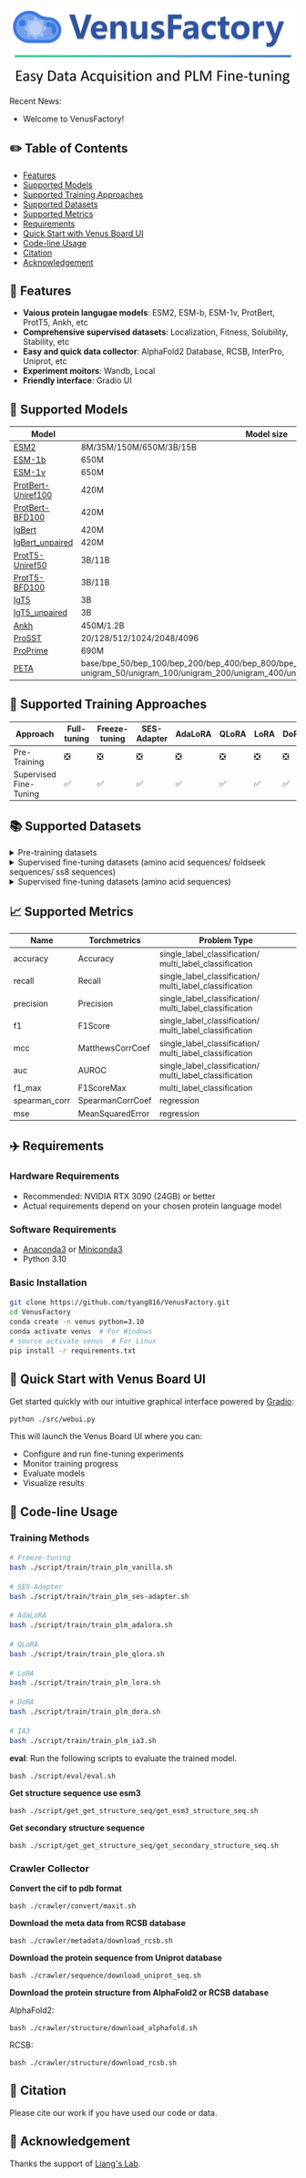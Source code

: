 ![# VenusFactory](img/banner.png)

Recent News:

- Welcome to VenusFactory!

## ✏️ Table of Contents

- [Features](#-features)
- [Supported Models](#-supported-models)
- [Supported Training Approaches](#-supported-training-approaches)
- [Supported Datasets](#-supported-datasets)
- [Supported Metrics](#-supported-metrics)
- [Requirements](#-requirements)
- [Quick Start with Venus Board UI](#-quick-start-with-venus-board-ui)
- [Code-line Usage](#-code-line-usage)
- [Citation](#-citation)
- [Acknowledgement](#-acknowledgement)

## 📑 Features

- **Vaious protein langugae models**: ESM2, ESM-b, ESM-1v, ProtBert, ProtT5, Ankh, etc
- **Comprehensive supervised datasets**: Localization, Fitness, Solubility, Stability, etc
- **Easy and quick data collector**: AlphaFold2 Database, RCSB, InterPro, Uniprot, etc
- **Experiment moitors**: Wandb, Local
- **Friendly interface**: Gradio UI

## 🤖 Supported Models

| Model                                                        | Model size              | Template                        |
| ------------------------------------------------------------ | ----------------------- | ------------------------------- |
| [ESM2](https://huggingface.co/facebook/esm2_t33_650M_UR50D)  | 8M/35M/150M/650M/3B/15B | facebook/esm2_t33_650M_UR50D    |
| [ESM-1b](https://huggingface.co/facebook/esm1b_t33_650M_UR50S) | 650M                    | facebook/esm1b_t33_650M_UR50S   |
| [ESM-1v](https://huggingface.co/facebook/esm1v_t33_650M_UR90S_1) | 650M                    | facebook/esm1v_t33_650M_UR90S_1 |
| [ProtBert-Uniref100](https://huggingface.co/Rostlab/prot_bert) | 420M                    | Rostlab/prot_bert_uniref100          |
| [ProtBert-BFD100](https://huggingface.co/Rostlab/prot_bert_bfd) | 420M                    | Rostlab/prot_bert_bfd           |
| [IgBert](https://huggingface.co/Exscientia/IgBert) | 420M                    | Exscientia/IgBert           |
| [IgBert_unpaired](https://huggingface.co/Exscientia/IgBert_unpaired) | 420M                    | Exscientia/IgBert_unpaired           |
| [ProtT5-Uniref50](https://huggingface.co/Rostlab/prot_t5_xl_uniref50) | 3B/11B                  | Rostlab/prot_t5_xl_uniref50     |
| [ProtT5-BFD100](https://huggingface.co/Rostlab/prot_t5_xl_bfd) | 3B/11B                  | Rostlab/prot_t5_xl_bfd          |
| [IgT5](https://huggingface.co/Exscientia/IgT5) | 3B                  | Exscientia/IgT5          |
| [IgT5_unpaired](https://huggingface.co/Exscientia/IgT5_unpaired) | 3B                  | Exscientia/IgT5_unpaired          |
| [Ankh](https://huggingface.co/ElnaggarLab/ankh-base)         | 450M/1.2B               | ElnaggarLab/ankh-base           |
| [ProSST](https://huggingface.co/AI4Protein/ProSST-2048)  |20/128/512/1024/2048/4096  |AI4Protein/ProSST-2048     |
| [ProPrime](https://huggingface.co/AI4Protein/Prime_690M)  |690M                     |AI4Protein/Prime_690M     |
| [PETA](https://huggingface.co/AI4Protein/deep_base)     |base/bpe_50/bep_100/bep_200/bep_400/bep_800/bpe_1600/bpe_3200/<br>unigram_50/unigram_100/unigram_200/unigram_400/unigram_800/unigram_1600/unigram_3200 |AI4Protein/deep_base     |

## 🔬 Supported Training Approaches

| Approach               | Full-tuning | Freeze-tuning      | SES-Adapter        | AdaLoRA            | QLoRA      | LoRA               | DoRA            | IA3              | 
| ---------------------- | ----------- | ------------------ | ------------------ | ------------------ |----------- | ------------------ | -----------------| -----------------|
| Pre-Training           | ❎          | ❎                | ❎                 | ❎                |❎          | ❎                | ❎               | ❎              | 
| Supervised Fine-Tuning | ✅          | ✅                | ✅                 | ✅                |✅          | ✅                | ✅               | ✅              |

## 📚 Supported Datasets

<details><summary>Pre-training datasets</summary>


- [CATH_V43_S40](https://huggingface.co/datasets/tyang816/cath) | structures

</details>

<details><summary>Supervised fine-tuning datasets (amino acid sequences/ foldseek sequences/ ss8 sequences)</summary>

- [DeepLocBinary_AlphaFold2](https://huggingface.co/datasets/tyang816/DeepLocBinary_AlphaFold2) | protein-wise | single_label_classification
- [DeepLocBinary_ESMFold](https://huggingface.co/datasets/tyang816/DeepLocBinary_ESMFold) | protein-wise | single_label_classification
- [DeepLocMulti_AlphaFold2](https://huggingface.co/datasets/tyang816/DeepLocMulti_AlphaFold2) | protein-wise | single_label_classification
- [DeepLocMulti_ESMFold](https://huggingface.co/datasets/tyang816/DeepLocMulti_ESMFold) | protein-wise | single_label_classification
- [DeepSol_ESMFold](https://huggingface.co/datasets/tyang816/DeepSol_ESMFold) | protein-wise | single_label_classification
- [DeepSoluE_ESMFold](https://huggingface.co/datasets/tyang816/DeepSoluE_ESMFold) | protein-wise | single_label_classification
- [ProtSolM_ESMFold](https://huggingface.co/datasets/tyang816/ProtSolM_ESMFold) | protein-wise | single_label_classification
- [eSOL_AlphaFold2](https://huggingface.co/datasets/tyang816/eSOL_AlphaFold2) | protein-wise | regression
- [eSOL_ESMFold](https://huggingface.co/datasets/tyang816/eSOL_ESMFold) | protein-wise | regression
- [DeepET_Topt_AlphaFold2](https://huggingface.co/datasets/tyang816/DeepET_Topt_AlphaFold2) | protein-wise | regression
- [DeepET_Topt_ESMFold](https://huggingface.co/datasets/tyang816/DeepET_Topt_ESMFold) | protein-wise | regression
- [EC_AlphaFold2](https://huggingface.co/datasets/tyang816/EC_AlphaFold2) | protein-wise | multi_label_classification
- [EC_ESMFold](https://huggingface.co/datasets/tyang816/EC_ESMFold) | protein-wise | multi_label_classification
- [GO_BP_AlphaFold2](https://huggingface.co/datasets/tyang816/GO_BP_AlphaFold2) | protein-wise | multi_label_classification
- [GO_BP_ESMFold](https://huggingface.co/datasets/tyang816/GO_BP_ESMFold) | protein-wise | multi_label_classification
- [GO_CC_AlphaFold2](https://huggingface.co/datasets/tyang816/GO_CC_AlphaFold2) | protein-wise | multi_label_classification
- [GO_CC_ESMFold](https://huggingface.co/datasets/tyang816/GO_CC_ESMFold) | protein-wise | multi_label_classification
- [GO_MF_AlphaFold2](https://huggingface.co/datasets/tyang816/GO_MF_AlphaFold2) | protein-wise | multi_label_classification
- [GO_MF_ESMFold](https://huggingface.co/datasets/tyang816/GO_MF_ESMFold) | protein-wise | multi_label_classification
- [MetalIonBinding_AlphaFold2](https://huggingface.co/datasets/tyang816/MetalIonBinding_AlphaFold2) | protein-wise | single_label_classification
- [MetalIonBinding_ESMFold](https://huggingface.co/datasets/tyang816/MetalIonBinding_ESMFold) | protein-wise | single_label_classification
- [Thermostability_AlphaFold2](https://huggingface.co/datasets/tyang816/Thermostability_AlphaFold2) | protein-wise | regression
- [Thermostability_ESMFold](https://huggingface.co/datasets/tyang816/Thermostability_ESMFold) | protein-wise | regression

> ✨ Only structural sequences are different for the same dataset, for example, ``DeepLocBinary_ESMFold`` and ``DeepLocBinary_AlphaFold2`` share the same amino acid sequences, this means if you only want to use the ``aa_seqs``, both are ok! 

</details>

<details><summary>Supervised fine-tuning datasets (amino acid sequences)</summary>

- FLIP_AAV | protein-site | regression
    - [FLIP_AAV_one-vs-rest](https://huggingface.co/datasets/tyang816/FLIP_AAV_one-vs-rest), [FLIP_AAV_two-vs-rest](https://huggingface.co/datasets/tyang816/FLIP_AAV_two-vs-rest), [FLIP_AAV_mut-des](https://huggingface.co/datasets/tyang816/FLIP_AAV_mut-des), [FLIP_AAV_des-mut](https://huggingface.co/datasets/tyang816/FLIP_AAV_des-mut), [FLIP_AAV_seven-vs-rest](https://huggingface.co/datasets/tyang816/FLIP_AAV_seven-vs-rest), [FLIP_AAV_low-vs-high](https://huggingface.co/datasets/tyang816/FLIP_AAV_low-vs-high), [ FLIP_AAV_sampled](https://huggingface.co/datasets/tyang816/FLIP_AAV_sampled)
- FLIP_GB1 | protein-site | regression
    - [FLIP_GB1_one-vs-rest](https://huggingface.co/datasets/tyang816/FLIP_GB1_one-vs-rest), [FLIP_GB1_two-vs-rest](https://huggingface.co/datasets/tyang816/FLIP_GB1_two-vs-rest), [FLIP_GB1_three-vs-rest](https://huggingface.co/datasets/tyang816/FLIP_GB1_three-vs-rest), [FLIP_GB1_low-vs-high](https://huggingface.co/datasets/tyang816/FLIP_GB1_low-vs-high), [FLIP_GB1_sampled](https://huggingface.co/datasets/tyang816/FLIP_GB1_sampled)
- TAPE_Fluorescence | protein-site | regression
    - [TAPE_Fluorescence](https://huggingface.co/datasets/tyang816/TAPE_Fluorescence)
- TAPE_Stability | protein-site | regression
    - [TAPE_Stability](https://huggingface.co/datasets/tyang816/TAPE_Stability)

</details>

## 📈 Supported Metrics

| Name          | Torchmetrics     | Problem Type                                            |
| ------------- | ---------------- | ------------------------------------------------------- |
| accuracy      | Accuracy         | single_label_classification/ multi_label_classification |
| recall        | Recall           | single_label_classification/ multi_label_classification |
| precision     | Precision        | single_label_classification/ multi_label_classification |
| f1            | F1Score          | single_label_classification/ multi_label_classification |
| mcc           | MatthewsCorrCoef | single_label_classification/ multi_label_classification |
| auc           | AUROC            | single_label_classification/ multi_label_classification |
| f1_max        | F1ScoreMax       | multi_label_classification                              |
| spearman_corr | SpearmanCorrCoef | regression                                              |
| mse           | MeanSquaredError | regression                                              |

## ✈️ Requirements

### Hardware Requirements
- Recommended: NVIDIA RTX 3090 (24GB) or better
- Actual requirements depend on your chosen protein language model

### Software Requirements
- [Anaconda3](https://www.anaconda.com/download) or [Miniconda3](https://docs.conda.io/projects/miniconda/en/latest/)
- Python 3.10

### Basic Installation
```bash
git clone https://github.com/tyang816/VenusFactory.git
cd VenusFactory
conda create -n venus python=3.10
conda activate venus  # For Windows
# source activate venus  # For Linux
pip install -r requirements.txt
```

## 🚀 Quick Start with Venus Board UI

Get started quickly with our intuitive graphical interface powered by [Gradio](https://github.com/gradio-app/gradio):

```bash
python ./src/webui.py
```

This will launch the Venus Board UI where you can:
- Configure and run fine-tuning experiments
- Monitor training progress
- Evaluate models
- Visualize results

## 🧬 Code-line Usage

### Training Methods
```bash
# Freeze-tuning
bash ./script/train/train_plm_vanilla.sh

# SES-Adapter
bash ./script/train/train_plm_ses-adapter.sh

# AdaLoRA
bash ./script/train/train_plm_adalora.sh

# QLoRA
bash ./script/train/train_plm_qlora.sh

# LoRA
bash ./script/train/train_plm_lora.sh

# DoRA
bash ./script/train/train_plm_dora.sh

# IA3
bash ./script/train/train_plm_ia3.sh
```

**eval**: Run the following scripts to evaluate the trained model.
```
bash ./script/eval/eval.sh
```

**Get structure sequence use esm3**
```
bash ./script/get_get_structure_seq/get_esm3_structure_seq.sh
```

**Get secondary structure sequence**
```
bash ./script/get_get_structure_seq/get_secondary_structure_seq.sh
```

### Crawler Collector
**Convert the cif to pdb format**
```
bash ./crawler/convert/maxit.sh
```

**Download the meta data from RCSB database**
```
bash ./crawler/metadata/download_rcsb.sh
```

**Download the protein sequence from Uniprot database**
```
bash ./crawler/sequence/download_uniprot_seq.sh
``` 

**Download the protein structure from AlphaFold2 or RCSB database**

AlphaFold2:
```
bash ./crawler/structure/download_alphafold.sh
```
RCSB: 
```
bash ./crawler/structure/download_rcsb.sh
```

## 🙌 Citation

Please cite our work if you have used our code or data.

## 🎊 Acknowledgement

Thanks the support of [Liang's Lab](https://ins.sjtu.edu.cn/people/lhong/index.html).
